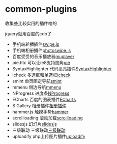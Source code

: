 # common-plugins
收集些比较实用的插件啥的

jquery就用百度的cdn了 
	<script src="http://libs.baidu.com/jquery/1.10.2/jquery.js"></script>

- 手机端轮播插件[swipe.js](http://trytuorisfy.github.io/common-plugins/swipejs)
- 手机端相册插件[photoswipe.js](http://trytuorisfy.github.io/common-plugins/photoswipe)
- 百度受受的音乐播放器[muplayer](http://trytuorisfy.github.io/common-plugins/muplayer)
- pie.htc 可以让ie8支持圆角[pie](http://trytuorisfy.github.io/common-plugins/pie)
- SyntaxHighlighter 代码高亮插件[SyntaxHighlighter](http://trytuorisfy.github.io/common-plugins/SyntaxHighlighter)
- icheck 多选框和单选框[icheck](http://trytuorisfy.github.io/common-plugins/icheck)
- smint 单页固定导航[smint](http://trytuorisfy.github.io/common-plugins/smint)
- mmenu 侧边导航[mmenu](http://trytuorisfy.github.io/common-plugins/mmenu/demo)
- NProgress 进度条[NProgress](http://trytuorisfy.github.io/common-plugins/nprogress)
- ECharts 百度的图表插件[ECharts](http://trytuorisfy.github.io/common-plugins/echarts)
- S Gallery 相册插件[相册插件](http://trytuorisfy.github.io/common-plugins/sgallery)
- hammer.js 触摸手势[hammer](http://trytuorisfy.github.io/common-plugins/hammer)
- scrollloading 滚动加载[scrollloading](http://trytuorisfy.github.io/common-plugins/scrollloading)
- slidesjs 幻灯片[slidesjs](http://trytuorisfy.github.io/common-plugins/slidesjs)
- 三级联动 三级联动[三级联动](http://trytuorisfy.github.io/common-plugins/liandong)
- uploadify php上传图片插件[uploadify](http://trytuorisfy.github.io/common-plugins/uploadify)